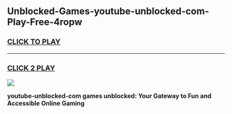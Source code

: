 
## Unblocked-Games-youtube-unblocked-com-Play-Free-4ropw
<h3>
<a href="https://premium76.site?title=youtube-unblocked-com&ref=21A">CLICK TO PLAY</a></h3>
<hr>

<h3>
<a href="https://premium76.site?title=youtube-unblocked-com&ref=21A">CLICK 2 PLAY</a>
  
</h3>

<a href="https://premium76.site?title=youtube-unblocked-com&ref=21A"><img src="https://clearcache.store/games.png"></a>


**youtube-unblocked-com games unblocked: Your Gateway to Fun and Accessible Online Gaming**
